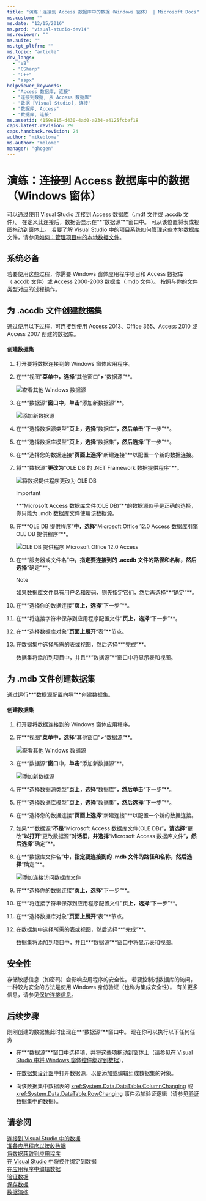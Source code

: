 ```yaml
---
title: "演练：连接到 Access 数据库中的数据（Windows 窗体） | Microsoft Docs"
ms.custom: ""
ms.date: "12/15/2016"
ms.prod: "visual-studio-dev14"
ms.reviewer: ""
ms.suite: ""
ms.tgt_pltfrm: ""
ms.topic: "article"
dev_langs: 
  - "VB"
  - "CSharp"
  - "C++"
  - "aspx"
helpviewer_keywords: 
  - "Access 数据库, 连接"
  - "连接到数据, 从 Access 数据库"
  - "数据 [Visual Studio], 连接"
  - "数据库, Access"
  - "数据库, 连接"
ms.assetid: 4159e815-d430-4ad0-a234-e4125fcbef18
caps.latest.revision: 29
caps.handback.revision: 24
author: "mikeblome"
ms.author: "mblome"
manager: "ghogen"
---
```

# 演练：连接到 Access 数据库中的数据（Windows 窗体）
可以通过使用 Visual Studio 连接到 Access 数据库（.mdf 文件或 .accdb 文件）。  在定义此连接后，数据会显示在**“数据源”**窗口中。  可从该位置将表或视图拖动到窗体上。  若要了解 Visual Studio 中的项目系统如何管理这些本地数据库文件，请参见[如何：管理项目中的本地数据文件](../data-tools/how-to-manage-local-data-files-in-your-project.md)。  
  
## 系统必备  
 若要使用这些过程，你需要 Windows 窗体应用程序项目和 Access 数据库（.accdb 文件）或 Access 2000\-2003 数据库（.mdb 文件）。  按照与你的文件类型对应的过程操作。  
  
## 为 .accdb 文件创建数据集  
 通过使用以下过程，可连接到使用 Access 2013、Office 365、Access 2010 或 Access 2007 创建的数据库。  
  
#### 创建数据集  
  
1.  打开要将数据连接到的 Windows 窗体应用程序。  
  
2.  在**“视图”**菜单中，选择**“其他窗口”**\>**“数据源”**。  
  
     ![查看其他 Windows 数据源](~/docs/data-tools/media/viewdatasources.png "ViewDataSources")  
  
3.  在**“数据源”**窗口中，单击**“添加新数据源”**。  
  
     ![添加新数据源](~/docs/data-tools/media/dataaddnewdatasource.png "dataAddNewDataSource")  
  
4.  在**“选择数据源类型”**页上，选择**“数据库”**，然后单击**“下一步”**。  
  
5.  在**“选择数据库模型”**页上，选择**“数据集”**，然后选择**“下一步”**。  
  
6.  在**“选择您的数据连接”**页面上选择**“新建连接”**以配置一个新的数据连接。  
  
7.  将**“数据源”**更改为**“OLE DB 的 .NET Framework 数据提供程序”**。  
  
     ![将数据提供程序更改为 OLE DB](../data-tools/media/datachangedatasourceoledb.png "dataChangeDataSourceOLEDB")  
  
    > [!IMPORTANT]
    >  **“Microsoft Access 数据库文件\(OLE DB\)”**的数据源似乎是正确的选择，你只能为 .mdb 数据库文件使用该数据源。  
  
8.  在**“OLE DB 提供程序”**中，选择**“Microsoft Office 12.0 Access 数据库引擎 OLE DB 提供程序”**。  
  
     ![OLE DB 提供程序 Microsoft Office 12.0 Access](../data-tools/media/dataoledbprovideroffice12access.png "dataOLEDBProviderOffice12Access")  
  
9. 在**“服务器或文件名”**中，指定要连接到的 .accdb 文件的路径和名称，然后选择**“确定”**。  
  
    > [!NOTE]
    >  如果数据库文件具有用户名和密码，则先指定它们，然后再选择**“确定”**。  
  
10. 在**“选择你的数据连接”**页上，选择**“下一步”**。  
  
11. 在**“将连接字符串保存到应用程序配置文件”**页上，选择**“下一步”**。  
  
12. 在**“选择数据库对象”**页面上展开**“表”**节点。  
  
13. 在数据集中选择所需的表或视图，然后选择**“完成”**。  
  
     数据集将添加到项目中，并且**“数据源”**窗口中将显示表和视图。  
  
## 为 .mdb 文件创建数据集  
 通过运行**“数据源配置向导”**创建数据集。  
  
#### 创建数据集  
  
1.  打开要将数据连接到的 Windows 窗体应用程序。  
  
2.  在**“视图”**菜单中，选择**“其他窗口”**\>**“数据源”**。  
  
     ![查看其他 Windows 数据源](~/docs/data-tools/media/viewdatasources.png "ViewDataSources")  
  
3.  在**“数据源”**窗口中，单击**“添加新数据源”**。  
  
     ![添加新数据源](~/docs/data-tools/media/dataaddnewdatasource.png "dataAddNewDataSource")  
  
4.  在**“选择数据源类型”**页上，选择**“数据库”**，然后单击**“下一步”**。  
  
5.  在**“选择数据库模型”**页上，选择**“数据集”**，然后选择**“下一步”**。  
  
6.  在**“选择您的数据连接”**页面上选择**“新建连接”**以配置一个新的数据连接。  
  
7.  如果**“数据源”**不是**“Microsoft Access 数据库文件\(OLE DB\)”**，请选择**“更改”**以打开**“更改数据源”**对话框，并选择**“Microsoft Access 数据库文件”**，然后选择**“确定”**。  
  
8.  在**“数据库文件名”**中，指定要连接到的 .mdb 文件的路径和名称，然后选择**“确定”**。  
  
     ![添加连接访问数据库文件](../data-tools/media/dataaddconnectionaccessmdb.png "dataAddConnectionAccessMDB")  
  
9. 在**“选择你的数据连接”**页上，选择**“下一步”**。  
  
10. 在**“将连接字符串保存到应用程序配置文件”**页上，选择**“下一步”**。  
  
11. 在**“选择数据库对象”**页面上展开**“表”**节点。  
  
12. 在数据集中选择所需的表或视图，然后选择**“完成”**。  
  
     数据集将添加到项目中，并且**“数据源”**窗口中将显示表和视图。  
  
## 安全性  
 存储敏感信息（如密码）会影响应用程序的安全性。  若要控制对数据库的访问，一种较为安全的方法是使用 Windows 身份验证（也称为集成安全性）。  有关更多信息，请参见[保护连接信息](../Topic/Protecting%20Connection%20Information.md)。  
  
## 后续步骤  
 刚刚创建的数据集此时出现在**“数据源”**窗口中。  现在你可以执行以下任何任务  
  
-   在**“数据源”**窗口中选择项，并将这些项拖动到窗体上（请参见[在 Visual Studio 中将 Windows 窗体控件绑定到数据](../data-tools/bind-windows-forms-controls-to-data-in-visual-studio.md)）。  
  
-   在[数据集设计器](../data-tools/creating-and-editing-typed-datasets.md)中打开数据源，以便添加或编辑组成数据集的对象。  
  
-   向该数据集中数据表的 <xref:System.Data.DataTable.ColumnChanging> 或 <xref:System.Data.DataTable.RowChanging> 事件添加验证逻辑（请参见[验证数据集中的数据](../data-tools/validate-data-in-datasets.md)）。  
  
## 请参阅  
 [连接到 Visual Studio 中的数据](../data-tools/connecting-to-data-in-visual-studio.md)   
 [准备应用程序以接收数据](../Topic/Preparing%20Your%20Application%20to%20Receive%20Data.md)   
 [将数据获取到应用程序](../data-tools/fetching-data-into-your-application.md)   
 [在 Visual Studio 中将控件绑定到数据](../data-tools/bind-controls-to-data-in-visual-studio.md)   
 [在应用程序中编辑数据](../data-tools/editing-data-in-your-application.md)   
 [验证数据](../Topic/Validating%20Data.md)   
 [保存数据](../data-tools/saving-data.md)   
 [数据演练](../Topic/Data%20Walkthroughs.md)